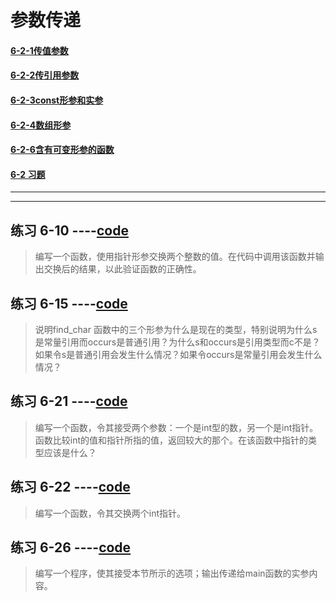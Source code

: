 # 参数传递




#### [6-2-1传值参数](https://github.com/LiuChuang0059/learn_cpp/blob/master/chapter_6/6.2ParameterPassing/6.2.1%E4%BC%A0%E5%80%BC%E5%8F%82%E6%95%B0.md)
#### [6-2-2传引用参数](https://github.com/LiuChuang0059/learn_cpp/blob/master/chapter_6/6.2ParameterPassing/6.2.2%E4%BC%A0%E5%BC%95%E7%94%A8%E5%8F%82%E6%95%B0.md)
#### [6-2-3const形参和实参](https://github.com/LiuChuang0059/learn_cpp/blob/master/chapter_6/6.2ParameterPassing/6.2.3const%E5%BD%A2%E5%8F%82%E5%92%8C%E5%AE%9E%E5%8F%82.md)
#### [6-2-4数组形参](https://github.com/LiuChuang0059/learn_cpp/blob/master/chapter_6/6.2ParameterPassing/6.2.4%E6%95%B0%E7%BB%84%E5%BD%A2%E5%8F%82.md)
#### [6-2-6含有可变形参的函数](https://github.com/LiuChuang0059/learn_cpp/blob/master/chapter_6/6.2ParameterPassing/6.2.6%E5%90%AB%E6%9C%89%E5%8F%AF%E5%8F%98%E5%BD%A2%E5%8F%82%E7%9A%84%E5%87%BD%E6%95%B0.md)
#### [6-2 习题](https://github.com/LiuChuang0059/learn_cpp/blob/master/chapter_6/6.2ParameterPassing/6-2%E4%B9%A0%E9%A2%98.md)

--------------
----------
## 练习 6-10  ----[code](https://github.com/LiuChuang0059/learn_cpp/blob/master/chapter_6/6.2ParameterPassing/function_exercise6-10.cpp)
> 编写一个函数，使用指针形参交换两个整数的值。在代码中调用该函数并输出交换后的结果，以此验证函数的正确性。




## 练习 6-15  ----[code](https://github.com/LiuChuang0059/learn_cpp/blob/master/chapter_6/6.2ParameterPassing/function_exercise6-15.cpp)
> 说明find_char 函数中的三个形参为什么是现在的类型，特别说明为什么s是常量引用而occurs是普通引用？为什么s和occurs是引用类型而c不是？如果令s是普通引用会发生什么情况？如果令occurs是常量引用会发生什么情况？



## 练习 6-21  ----[code](https://github.com/LiuChuang0059/learn_cpp/blob/master/chapter_6/6.2ParameterPassing/func_exercise-21.cpp)
> 编写一个函数，令其接受两个参数：一个是int型的数，另一个是int指针。函数比较int的值和指针所指的值，返回较大的那个。在该函数中指针的类型应该是什么？


## 练习 6-22  ----[code](https://github.com/LiuChuang0059/learn_cpp/blob/master/chapter_6/6.2ParameterPassing/func_exercise6-22.cpp)
> 编写一个函数，令其交换两个int指针。


## 练习 6-26  ----[code](https://github.com/LiuChuang0059/learn_cpp/blob/master/chapter_6/6.2ParameterPassing/func_exercise-main-6-26.cpp)
> 编写一个程序，使其接受本节所示的选项；输出传递给main函数的实参内容。
